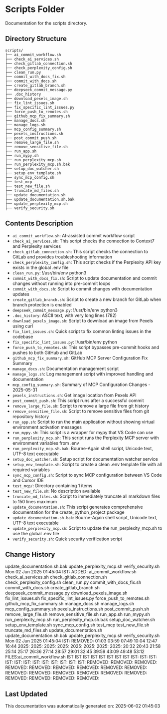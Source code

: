 <!-- filepath: /home/michaelnewham/Projects/create_python_project/scripts/aboutthisfolder.md -->
# Scripts Folder

Documentation for the scripts directory.

## Directory Structure

```
scripts/
├── ai_commit_workflow.sh
├── check_ai_services.sh
├── check_gitlab_connection.sh
├── check_perplexity_config.sh
├── clean_run.py
├── commit_with_docs_fix.sh
├── commit_with_docs.sh
├── create_gitlab_branch.sh
├── deepseek_commit_message.py
├── .doc_history
├── download_pexels_image.sh
├── fix_lint_issues.sh
├── fix_specific_lint_issues.py
├── force_push_to_remotes.sh
├── github_mcp_fix_summary.sh
├── manage_docs.sh
├── manage_logs.sh
├── mcp_config_summary.sh
├── pexels_instructions.sh
├── post_commit_push.sh
├── remove_large_file.sh
├── remove_sensitive_file.sh
├── run_app.sh
├── run_mypy.sh
├── run_perplexity_mcp.sh
├── run_perplexity_mcp.sh.bak
├── setup_doc_watcher.sh
├── setup_env_template.sh
├── sync_mcp_config.sh
├── test_mcp
├── test_new_file.sh
├── truncate_md_files.sh
├── update_documentation.sh
├── update_documentation.sh.bak
├── update_perplexity_mcp.sh
├── verify_security.sh
```

## Contents Description

- `ai_commit_workflow.sh`: AI-assisted commit workflow script
- `check_ai_services.sh`: This script checks the connection to Context7 and Perplexity services
- `check_gitlab_connection.sh`: This script checks the connection to GitLab and provides troubleshooting information
- `check_perplexity_config.sh`: This script checks if the Perplexity API key exists in the global .env file
- `clean_run.py`: !/usr/bin/env python3
- `commit_with_docs_fix.sh`: Script to update documentation and commit changes without running into pre-commit loops
- `commit_with_docs.sh`: Script to commit changes with documentation updates
- `create_gitlab_branch.sh`: Script to create a new branch for GitLab when branch protection is enabled
- `deepseek_commit_message.py`: !/usr/bin/env python3
- `.doc_history`: ASCII text, with very long lines (782)
- `download_pexels_image.sh`: Script to download an image from Pexels using curl
- `fix_lint_issues.sh`: Quick script to fix common linting issues in the codebase
- `fix_specific_lint_issues.py`: !/usr/bin/env python
- `force_push_to_remotes.sh`: This script bypasses pre-commit hooks and pushes to both GitHub and GitLab
- `github_mcp_fix_summary.sh`: GitHub MCP Server Configuration Fix Summary
- `manage_docs.sh`: Documentation management script
- `manage_logs.sh`: Log management script with improved handling and documentation
- `mcp_config_summary.sh`: Summary of MCP Configuration Changes - 2025-05-31
- `pexels_instructions.sh`: Get image location from Pexels API
- `post_commit_push.sh`: This script runs after a successful commit
- `remove_large_file.sh`: Script to remove a large file from git history
- `remove_sensitive_file.sh`: Script to remove sensitive files from git repository history
- `run_app.sh`: Script to run the main application without showing virtual environment activation messages
- `run_mypy.sh`: This script is a wrapper for mypy that VS Code can use
- `run_perplexity_mcp.sh`: This script runs the Perplexity MCP server with environment variables from .env
- `run_perplexity_mcp.sh.bak`: Bourne-Again shell script, Unicode text, UTF-8 text executable
- `setup_doc_watcher.sh`: Setup script for documentation watcher service
- `setup_env_template.sh`: Script to create a clean .env template file with all required variables
- `sync_mcp_config.sh`: Script to sync MCP configuration between VS Code and Cursor IDE
- `test_mcp/`: Directory containing 1 items
- `test_new_file.sh`: No description available
- `truncate_md_files.sh`: Script to immediately truncate all markdown files to 150 lines maximum
- `update_documentation.sh`: This script generates comprehensive documentation for the create_python_project package
- `update_documentation.sh.bak`: Bourne-Again shell script, Unicode text, UTF-8 text executable
- `update_perplexity_mcp.sh`: Script to update the run_perplexity_mcp.sh to use the global .env file
- `verify_security.sh`: Quick security verification script

## Change History

update_documentation.sh.bak
update_perplexity_mcp.sh
verify_security.sh
Mon 02 Jun 2025 01:45:04 IST: ADDED: ai_commit_workflow.sh check_ai_services.sh check_gitlab_connection.sh check_perplexity_config.sh clean_run.py commit_with_docs_fix.sh commit_with_docs.sh create_gitlab_branch.sh deepseek_commit_message.py download_pexels_image.sh fix_lint_issues.sh fix_specific_lint_issues.py force_push_to_remotes.sh github_mcp_fix_summary.sh manage_docs.sh manage_logs.sh mcp_config_summary.sh pexels_instructions.sh post_commit_push.sh remove_large_file.sh remove_sensitive_file.sh run_app.sh run_mypy.sh run_perplexity_mcp.sh run_perplexity_mcp.sh.bak setup_doc_watcher.sh setup_env_template.sh sync_mcp_config.sh test_mcp test_new_file.sh truncate_md_files.sh update_documentation.sh update_documentation.sh.bak update_perplexity_mcp.sh verify_security.sh 
Mon 02 Jun 2025 01:45:04 IST: REMOVED:                    01:03 03:59 07:49 10:04 12:47 16:44 2025: 2025: 2025: 2025: 2025: 2025: 2025: 2025: 20:32 20:43 21:58 25:14 25:17 26:36 27:14 28:57 29:01 32:45 39:59 43:09 49:48 53:12 FILES:ai_commit_workflow.sh IST IST IST IST IST IST IST IST IST: IST: IST: IST: IST: IST: IST: IST: IST: IST: IST: IST: REMOVED: REMOVED: REMOVED: REMOVED: REMOVED: REMOVED: REMOVED: REMOVED: REMOVED: REMOVED: REMOVED: REMOVED: REMOVED: REMOVED: REMOVED: REMOVED: REMOVED: REMOVED: REMOVED: 

## Last Updated

This documentation was automatically generated on: 2025-06-02 01:45:03
